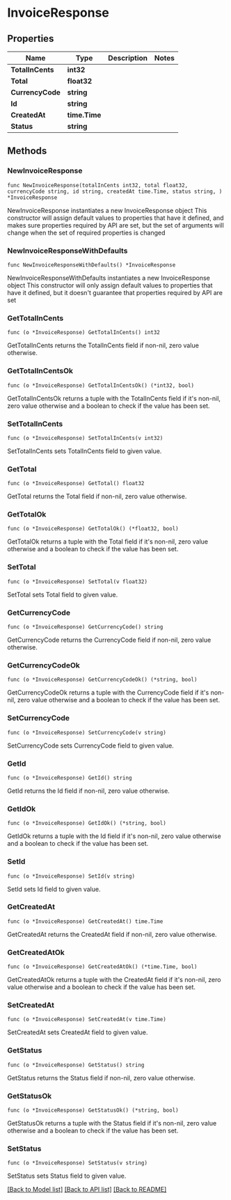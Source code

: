 # InvoiceResponse

## Properties

Name | Type | Description | Notes
------------ | ------------- | ------------- | -------------
**TotalInCents** | **int32** |  | 
**Total** | **float32** |  | 
**CurrencyCode** | **string** |  | 
**Id** | **string** |  | 
**CreatedAt** | **time.Time** |  | 
**Status** | **string** |  | 

## Methods

### NewInvoiceResponse

`func NewInvoiceResponse(totalInCents int32, total float32, currencyCode string, id string, createdAt time.Time, status string, ) *InvoiceResponse`

NewInvoiceResponse instantiates a new InvoiceResponse object
This constructor will assign default values to properties that have it defined,
and makes sure properties required by API are set, but the set of arguments
will change when the set of required properties is changed

### NewInvoiceResponseWithDefaults

`func NewInvoiceResponseWithDefaults() *InvoiceResponse`

NewInvoiceResponseWithDefaults instantiates a new InvoiceResponse object
This constructor will only assign default values to properties that have it defined,
but it doesn't guarantee that properties required by API are set

### GetTotalInCents

`func (o *InvoiceResponse) GetTotalInCents() int32`

GetTotalInCents returns the TotalInCents field if non-nil, zero value otherwise.

### GetTotalInCentsOk

`func (o *InvoiceResponse) GetTotalInCentsOk() (*int32, bool)`

GetTotalInCentsOk returns a tuple with the TotalInCents field if it's non-nil, zero value otherwise
and a boolean to check if the value has been set.

### SetTotalInCents

`func (o *InvoiceResponse) SetTotalInCents(v int32)`

SetTotalInCents sets TotalInCents field to given value.


### GetTotal

`func (o *InvoiceResponse) GetTotal() float32`

GetTotal returns the Total field if non-nil, zero value otherwise.

### GetTotalOk

`func (o *InvoiceResponse) GetTotalOk() (*float32, bool)`

GetTotalOk returns a tuple with the Total field if it's non-nil, zero value otherwise
and a boolean to check if the value has been set.

### SetTotal

`func (o *InvoiceResponse) SetTotal(v float32)`

SetTotal sets Total field to given value.


### GetCurrencyCode

`func (o *InvoiceResponse) GetCurrencyCode() string`

GetCurrencyCode returns the CurrencyCode field if non-nil, zero value otherwise.

### GetCurrencyCodeOk

`func (o *InvoiceResponse) GetCurrencyCodeOk() (*string, bool)`

GetCurrencyCodeOk returns a tuple with the CurrencyCode field if it's non-nil, zero value otherwise
and a boolean to check if the value has been set.

### SetCurrencyCode

`func (o *InvoiceResponse) SetCurrencyCode(v string)`

SetCurrencyCode sets CurrencyCode field to given value.


### GetId

`func (o *InvoiceResponse) GetId() string`

GetId returns the Id field if non-nil, zero value otherwise.

### GetIdOk

`func (o *InvoiceResponse) GetIdOk() (*string, bool)`

GetIdOk returns a tuple with the Id field if it's non-nil, zero value otherwise
and a boolean to check if the value has been set.

### SetId

`func (o *InvoiceResponse) SetId(v string)`

SetId sets Id field to given value.


### GetCreatedAt

`func (o *InvoiceResponse) GetCreatedAt() time.Time`

GetCreatedAt returns the CreatedAt field if non-nil, zero value otherwise.

### GetCreatedAtOk

`func (o *InvoiceResponse) GetCreatedAtOk() (*time.Time, bool)`

GetCreatedAtOk returns a tuple with the CreatedAt field if it's non-nil, zero value otherwise
and a boolean to check if the value has been set.

### SetCreatedAt

`func (o *InvoiceResponse) SetCreatedAt(v time.Time)`

SetCreatedAt sets CreatedAt field to given value.


### GetStatus

`func (o *InvoiceResponse) GetStatus() string`

GetStatus returns the Status field if non-nil, zero value otherwise.

### GetStatusOk

`func (o *InvoiceResponse) GetStatusOk() (*string, bool)`

GetStatusOk returns a tuple with the Status field if it's non-nil, zero value otherwise
and a boolean to check if the value has been set.

### SetStatus

`func (o *InvoiceResponse) SetStatus(v string)`

SetStatus sets Status field to given value.



[[Back to Model list]](../README.md#documentation-for-models) [[Back to API list]](../README.md#documentation-for-api-endpoints) [[Back to README]](../README.md)


